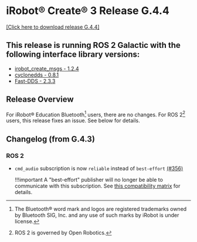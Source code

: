 # iRobot® Create® 3 Release G.4.4
[[Click here to download release G.4.4]](https://github.com/iRobotEducation/create3_docs/releases/download/G.4.4/Create3-G.4.4.swu)

## This release is running ROS 2 Galactic with the following interface library versions:

- [irobot_create_msgs - 1.2.4](https://github.com/iRobotEducation/irobot_create_msgs/tree/1.2.4)
- [cyclonedds - 0.8.1](https://github.com/eclipse-cyclonedds/cyclonedds/tree/0.8.1)
- [Fast-DDS - 2.3.3](https://github.com/eProsima/Fast-DDS/tree/2.3.3)

## Release Overview
For iRobot® Education Bluetooth[^1] users, there are no changes.
For ROS 2[^2] users, this release fixes an issue.
See below for details.

## Changelog (from G.4.3)
### ROS 2
* `cmd_audio` subscription is now `reliable` instead of `best-effort` [(#356)](https://github.com/iRobotEducation/create3_docs/issues/356)

    !!!important
        A "best-effort" publisher will no longer be able to communicate with this subscription. See [this compatibility matrix](https://docs.ros.org/en/rolling/Concepts/About-Quality-of-Service-Settings.html#qos-compatibilities) for details.

[^1]: The Bluetooth® word mark and logos are registered trademarks owned by Bluetooth SIG, Inc. and any use of such marks by iRobot is under license.
[^2]: ROS 2 is governed by Open Robotics.
[^3]: All other trademarks mentioned are the property of their respective owners.
